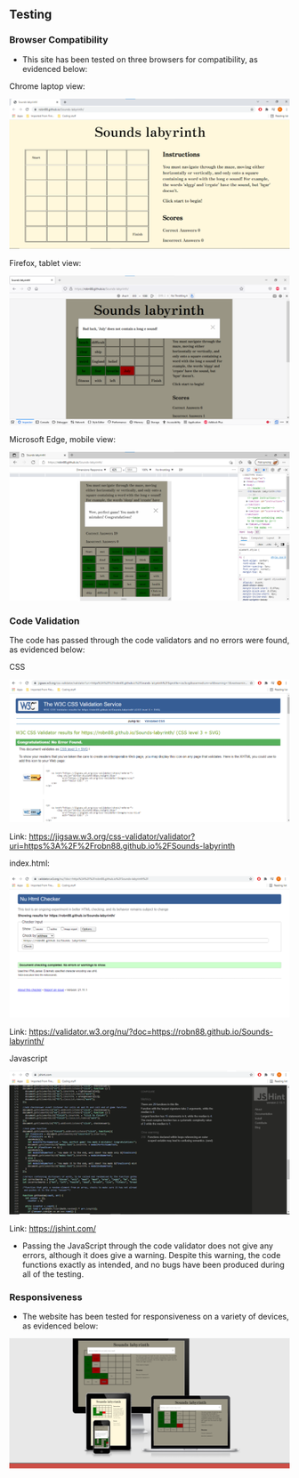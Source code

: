 ## __Testing__

### Browser Compatibility
* This site has been tested on three browsers for compatibility, as evidenced below:

Chrome laptop view:

![Chrome laptop view](documentation/readme/chrome_laptop_view.png)

Firefox, tablet view:

![Screenshot of tablet view on Firefox](documentation/readme/firefox_tablet_view.png)

Microsoft Edge, mobile view:

![Screenshot of mobile view on Microsoft Edge](documentation/readme/edge_mobile_view.png)

### Code Validation

The code has passed through the code validators and no errors were found, as evidenced below:

CSS

![image of confirmation of CSS code validation](documentation/readme/code_validation/css_validation.png)

Link:  https://jigsaw.w3.org/css-validator/validator?uri=https%3A%2F%2Frobn88.github.io%2FSounds-labyrinth

index.html:

![image of confirmation of HTML code validation for index.html](documentation/readme/code_validation/html_validation.png)

Link:  https://validator.w3.org/nu/?doc=https://robn88.github.io/Sounds-labyrinth/

Javascript

![image of confirmation of validation of javascript](documentation/readme/code_validation/js_validation.png)

Link:  https://jshint.com/

* Passing the JavaScript through the code validator does not give any errors, although it does give a warning. Despite this warning, the code functions exactly as intended, and no bugs have been produced during all of the testing.

### Responsiveness

* The website has been tested for responsiveness on a variety of devices, as evidenced below:

![Image of the website page across multiple devices](documentation/readme/responsive.png)

